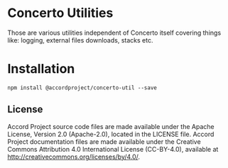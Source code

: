 # Concerto Utilities

Those are various utilities independent of Concerto itself covering things like: logging, external files downloads, stacks etc.

# Installation

```
npm install @accordproject/concerto-util --save
```

## License <a name="license"></a>
Accord Project source code files are made available under the Apache License, Version 2.0 (Apache-2.0), located in the LICENSE file. Accord Project documentation files are made available under the Creative Commons Attribution 4.0 International License (CC-BY-4.0), available at http://creativecommons.org/licenses/by/4.0/.

